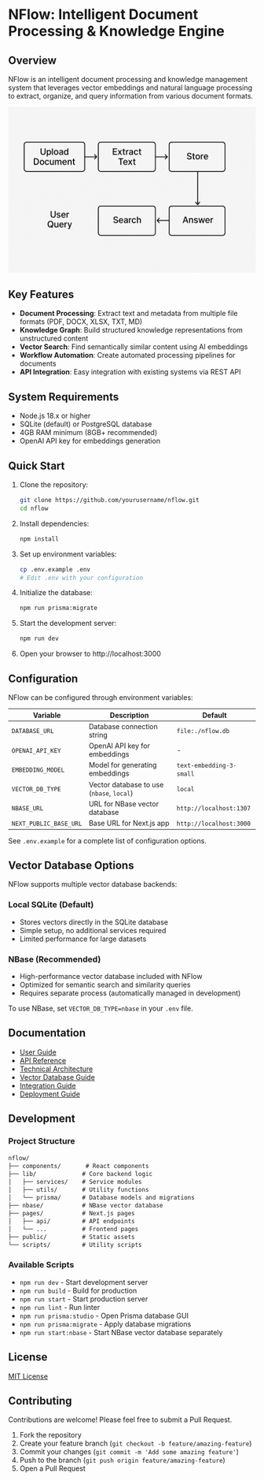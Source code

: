 # NFlow: Intelligent Document Processing & Knowledge Engine

## Overview

NFlow is an intelligent document processing and knowledge management system that leverages vector embeddings and natural language processing to extract, organize, and query information from various document formats.

![NFlow Architecture 🧱](./docs/assets/nflow-architecture.png)

## Key Features

- **Document Processing**: Extract text and metadata from multiple file formats (PDF, DOCX, XLSX, TXT, MD)
- **Knowledge Graph**: Build structured knowledge representations from unstructured content
- **Vector Search**: Find semantically similar content using AI embeddings
- **Workflow Automation**: Create automated processing pipelines for documents
- **API Integration**: Easy integration with existing systems via REST API

## System Requirements

- Node.js 18.x or higher
- SQLite (default) or PostgreSQL database
- 4GB RAM minimum (8GB+ recommended)
- OpenAI API key for embeddings generation

## Quick Start

1. Clone the repository:
   ```bash
   git clone https://github.com/yourusername/nflow.git
   cd nflow
   ```

2. Install dependencies:
   ```bash
   npm install
   ```

3. Set up environment variables:
   ```bash
   cp .env.example .env
   # Edit .env with your configuration
   ```

4. Initialize the database:
   ```bash
   npm run prisma:migrate
   ```

5. Start the development server:
   ```bash
   npm run dev
   ```

6. Open your browser to http://localhost:3000

## Configuration

NFlow can be configured through environment variables:

| Variable | Description | Default |
|----------|-------------|---------|
| `DATABASE_URL` | Database connection string | `file:./nflow.db` |
| `OPENAI_API_KEY` | OpenAI API key for embeddings | - |
| `EMBEDDING_MODEL` | Model for generating embeddings | `text-embedding-3-small` |
| `VECTOR_DB_TYPE` | Vector database to use (`nbase`, `local`) | `local` |
| `NBASE_URL` | URL for NBase vector database | `http://localhost:1307` |
| `NEXT_PUBLIC_BASE_URL` | Base URL for Next.js app | `http://localhost:3000` |

See `.env.example` for a complete list of configuration options.

## Vector Database Options

NFlow supports multiple vector database backends:

### Local SQLite (Default)
- Stores vectors directly in the SQLite database
- Simple setup, no additional services required
- Limited performance for large datasets

### NBase (Recommended)
- High-performance vector database included with NFlow
- Optimized for semantic search and similarity queries
- Requires separate process (automatically managed in development)

To use NBase, set `VECTOR_DB_TYPE=nbase` in your `.env` file.

## Documentation

- [User Guide](./docs/user-guide.md)
- [API Reference](./docs/api-reference.md)
- [Technical Architecture](./docs/technical-architecture.md)
- [Vector Database Guide](./docs/vector-database.md)
- [Integration Guide](./docs/integration-guide.md)
- [Deployment Guide](./docs/deployment.md)

## Development

### Project Structure

```
nflow/
├── components/       # React components
├── lib/             # Core backend logic
│   ├── services/    # Service modules
│   ├── utils/       # Utility functions
│   └── prisma/      # Database models and migrations
├── nbase/           # NBase vector database
├── pages/           # Next.js pages
│   ├── api/         # API endpoints
│   └── ...          # Frontend pages
├── public/          # Static assets
└── scripts/         # Utility scripts
```

### Available Scripts

- `npm run dev` - Start development server
- `npm run build` - Build for production
- `npm run start` - Start production server
- `npm run lint` - Run linter
- `npm run prisma:studio` - Open Prisma database GUI
- `npm run prisma:migrate` - Apply database migrations
- `npm run start:nbase` - Start NBase vector database separately

## License

[MIT License](./LICENSE)

## Contributing

Contributions are welcome! Please feel free to submit a Pull Request.

1. Fork the repository
2. Create your feature branch (`git checkout -b feature/amazing-feature`)
3. Commit your changes (`git commit -m 'Add some amazing feature'`)
4. Push to the branch (`git push origin feature/amazing-feature`)
5. Open a Pull Request
